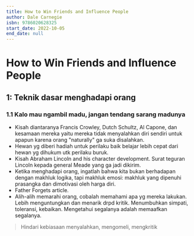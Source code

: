 ```yaml
---
title: How to Win Friends and Influence People
author: Dale Carnegie
isbn: 9786020628325
start_date: 2022-10-05
end_date: null
---
```

# How to Win Friends and Influence People
## 1: Teknik dasar menghadapi orang
### 1.1 Kalo mau ngambil madu, jangan tendang sarang madunya
- Kisah diantaranya Francis Crowley, Dutch Schultz, Al Capone, dan kesamaan mereka yaitu mereka tidak menyalahkan diri sendiri untuk apapun karena orang "naturally" ga suka disalahkan.
- Hewan yg diberi hadiah untuk perilaku baik belajar lebih cepat dari hewan yg dihukum utk perilaku buruk.
- Kisah Abraham Lincoln and his character development. Surat teguran Lincoln kepada general Meade yang ga jadi dikirim.
- Ketika menghadapi orang, ingatlah bahwa kita bukan berhadapan dengan makhluk logika, tapi makhluk emosi: makhluk yang dipenuhi prasangka dan dimotivasi oleh harga diri.
- Father Forgets article.
- Alih-alih memarahi orang, cobalah memahami apa yg mereka lakukan. Lebih menguntungkan dan menarik drpd kritik. Menumbuhkan simpati, toleransi, kebaikan. Mengetahui segalanya adalah memaafkan segalanya.

>  Hindari kebiasaan menyalahkan, mengomeli, mengkritik


